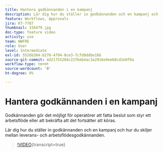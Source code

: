 ```yaml
---
title: Hantera godkännanden i en kampanj
description: Lär dig hur du ställer in godkännanden och en kampanj och hur du skiljer mellan leverans- och arbetsflödesgodkännanden.
feature: Workflows, Approvals
jira: KT-7787
thumbnail: 334479.jpg
doc-type: feature video
activity: use
team: WWFRE
role: User
level: Intermediate
exl-id: 5526b384-b270-4794-8ce3-7cfd8ddbe16b
source-git-commit: 4d21755204c22fbeb4ac3a2916e9ee68cd2e0f9a
workflow-type: tm+mt
source-wordcount: '0'
ht-degree: 0%

---
```


# Hantera godkännanden i en kampanj

Godkännanden gör det möjligt för operatörer att fatta beslut som styr ett arbetsflöde eller att bekräfta att det fortsätter att köras.

Lär dig hur du ställer in godkännanden och en kampanj och hur du skiljer mellan leverans- och arbetsflödesgodkännanden.

>[!VIDEO](https://video.tv.adobe.com/v/3426633?quality=12&learn=on&captions=swe){transcript=true}
